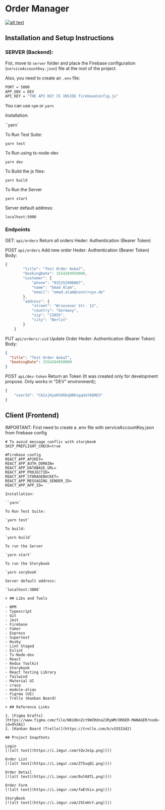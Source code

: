# **Order Manager**

[![alt text](https://i.imgur.com/Kf5MdoT.png)]()

## Installation and Setup Instructions

### SERVER (Backend):

Fist, move to `server` folder and place the Firebase configuration (`serviceAccountKey.json`) file at the root of the project.

Also, you need to create an `.env` file:

```sh
PORT = 5000
APP_ENV = DEV
API_KEY = "THE API KEY IS INSIDE firebaseConfig.js"
```

You can use `npm` or `yarn`

Installation:

``yarn`

To Run Test Suite:

`yarn test`

To Run using ts-node-dev

`yarn dev`

To Build the js files:

`yarn build`

To Run the Server

`yarn start`

Server default address:

`localhost:5000`

### Endpoints

GET: `api/orders`
Return all orders
Heder: Authentication (Bearer Token)

POST `api/orders`
Add new order
Heder: Authentication (Bearer Token)
Body:

```js
{
        "title": "Test Order Aoba7",
        "bookingDate": 1554284950000,
        "customer": {
            "phone": "015252098067",
            "name": "Emad Alam",
            "email": "emad.alam@construyo.de"
        },
        "address": {
            "street": "Wriezener Str. 12",
            "country": "Germany",
            "zip": "13055",
            "city": "Berlin"
        }
    }
```

PUT `api/orders/:uid`
Update Order
Heder: Authentication (Bearer Token)
Body:

```json
{
  "title": "Test Order Aoba7",
  "bookingDate": 1554284950000
}
```

POST `api/dev-token`
Return an Token (It was created only for development propose. Only works in "DEV" environment);

```js
{
    "userId": "CA1zjKyaK5O6bqOBbxgqdaYAQRD3"
}
```

## Client (Frontend)

IMPORTANT: First need to create a .env file with serviceAccountKey.json from firebase config

```.env
# To avoid message conflic with storybook
SKIP_PREFLIGHT_CHECK=true

#Firebase config
REACT_APP_APIKEY=
REACT_APP_AUTH_DOMAIN=
REACT_APP_DATABASE_URL=
REACT_APP_PROJECTID=
REACT_APP_STORAGEBUCKET=
REACT_APP_MESSAGING_SENDER_ID=
REACT_APP_APP_ID=

Installation:

``yarn`

To Run Test Suite:

`yarn test`

To build:

`yarn build`

To run the Server

`yarn start`

To run the Storybook

`yarn sorybook`

Server default address:

`localhost:3000`

> ## Libs and Tools

- NPM
- Typescript
- Git
- Jest
- Firebase
- Faker
- Express
- Supertest
- Husky
- Lint Staged
- Eslint
- Ts-Node-dev
- React
- Redux Toolkit
- Storybook
- React Testing Library
- Tailwind
- Material UI
- craco
- module-alias
- Figrma (UI)
- Trello (Kanban Board)

> ## Reference Links

1. [Figma Drafts](https://www.figma.com/file/N0i0knZct9WIRdna2IRyWM/ORDER-MANAGER?node-id=0%3A1)
2. [Kanban Board (Trello)](https://trello.com/b/vSS5IUd2)

## Project Snapthots

Login
[![alt text](https://i.imgur.com/tQvJe1p.png)]()

Order List
[![alt text](https://i.imgur.com/Z75uqQ1.png)]()

Order Detail
[![alt text](https://i.imgur.com/0ulKATL.png)]()

Order Form
[![alt text](https://i.imgur.com/fwEtkix.png)]()

StoryBook
[![alt text](https://i.imgur.com/25CeHcY.png)]()
```
